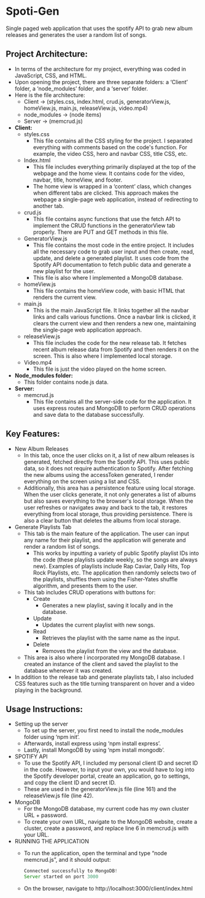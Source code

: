 # Spoti-Gen
Single paged web application that uses the spotify API to grab new album releases and generates the user a random list of songs.

## **Project Architecture:**

- In terms of the architecture for my project, everything was coded in JavaScript, CSS, and HTML.
- Upon opening the project, there are three separate folders: a ‘Client’ folder, a ‘node_modules’ folder, and a ‘server’ folder.
- Here is the file architecture:
    - Client → (styles.css, index.html, crud.js, generatorView.js, homeView.js, main.js, releaseView.js, video.mp4)
    - node_modules → (node items)
    - Server → (memcrud.js)
- **Client:**
    - styles.css
        - This file contains all the CSS styling for the project. I separated everything with comments based on the code's function. For example, the video CSS, hero and navbar CSS, title CSS, etc.
    - Index.html
        - This file includes everything primarily displayed at the top of the webpage and the home view. It contains code for the video, navbar, title, homeView, and footer.
        - The home view is wrapped in a ‘content’ class, which changes when different tabs are clicked. This approach makes the webpage a single-page web application, instead of redirecting to another tab.
    - crud.js
        - This file contains async functions that use the fetch API to implement the CRUD functions in the generatorView tab properly. There are PUT and GET methods in this file.
    - GeneratorView.js
        - This file contains the most code in the entire project. It includes all the necessary code to grab user input and then create, read, update, and delete a generated playlist. It uses code from the Spotify API documentation to fetch public data and generate a new playlist for the user.
        - This file is also where I implemented a MongoDB database.
    - homeView.js
        - This file contains the homeView code, with basic HTML that renders the current view.
    - main.js
        - This is the main JavaScript file. It links together all the navbar links and calls various functions. Once a navbar link is clicked, it clears the current view and then renders a new one, maintaining the single-page web application approach.
    - releaseView.js
        - This file includes the code for the new release tab. It fetches recent album release data from Spotify and then renders it on the screen. This is also where I implemented local storage.
    - Video.mp4
        - This file is just the video played on the home screen.
- **Node_modules folder:**
    - This folder contains node.js data.
- **Server:**
    - memcrud.js
        - This file contains all the server-side code for the application. It uses express routes and MongoDB to perform CRUD operations and save data to the database successfully.

## **Key Features:**

- New Album Releases
    - In this tab, once the user clicks on it, a list of new album releases is generated, fetched directly from the Spotify API. This uses public data, so it does not require authentication to Spotify. After fetching the new albums using the accessToken generated, I render everything on the screen using a list and CSS.
    - Additionally, this area has a persistence feature using local storage. When the user clicks generate, it not only generates a list of albums but also saves everything to the browser's local storage. When the user refreshes or navigates away and back to the tab, it restores everything from local storage, thus providing persistence. There is also a clear button that deletes the albums from local storage.
- Generate Playlists Tab
    - This tab is the main feature of the application. The user can input any name for their playlist, and the application will generate and render a random list of songs.
        - This works by inputting a variety of public Spotify playlist IDs into the code (these playlists update weekly, so the songs are always new). Examples of playlists include Rap Caviar, Daily Hits, Top Rock Playlists, etc. The application then randomly selects two of the playlists, shuffles them using the Fisher-Yates shuffle algorithm, and presents them to the user.
    - This tab includes CRUD operations with buttons for:
        - Create
            - Generates a new playlist, saving it locally and in the database.
        - Update
            - Updates the current playlist with new songs.
        - Read
            - Retrieves the playlist with the same name as the input.
        - Delete
            - Removes the playlist from the view and the database.
    - This area is also where I incorporated my MongoDB database. I created an instance of the client and saved the playlist to the database whenever it was created.
- In addition to the release tab and generate playlists tab, I also included CSS features such as the title turning transparent on hover and a video playing in the background.

## **Usage Instructions:**

- Setting up the server
    - To set up the server, you first need to install the node_modules folder using ‘npm init’.
    - Afterwards, install express using ‘npm install express’.
    - Lastly, install MongoDB by using ‘npm install mongodb’.
- SPOTIFY API
    - To use the Spotify API, I included my personal client ID and secret ID in the code. However, to input your own, you would have to log into the Spotify developer portal, create an application, go to settings, and copy the client ID and secret ID.
    - These are used in the generatorView.js file (line 161) and the releaseView.js file (line 42).
- MongoDB
    - For the MongoDB database, my current code has my own cluster URL + password.
    - To create your own URL, navigate to the MongoDB website, create a cluster, create a password, and replace line 6 in memcrud.js with your URL.
- RUNNING THE APPLICATION
    - To run the application, open the terminal and type “node memcrud.js”, and it should output:
        
        ```jsx
        Connected successfully to MongoDB!
        Server started on port 3000
        ```
        
    - On the browser, navigate to http://localhost:3000/client/index.html
